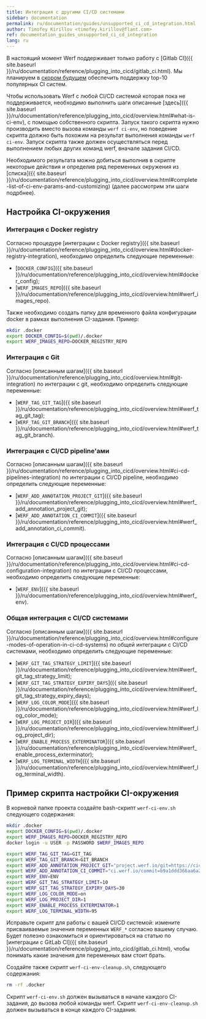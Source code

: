 ```yaml
---
title: Интеграция с другими CI/CD системами
sidebar: documentation
permalink: ru/documentation/guides/unsupported_ci_cd_integration.html
author: Timofey Kirillov <timofey.kirillov@flant.com>
ref: documentation_guides_unsupported_ci_cd_integration
lang: ru
---
```


В настоящий момент Werf поддерживает только работу с [Gitlab CI]({{ site.baseurl }}/ru/documentation/reference/plugging_into_cicd/gitlab_ci.html). Мы планируем в [скором будущем](https://github.com/flant/werf/issues/1682) обеспечить поддержку top-10 популярных CI систем.

Чтобы использовать Werf с любой CI/CD системой которая пока не поддерживается, необходимо выполнить шаги описанные [здесь]({{ site.baseurl }}/ru/documentation/reference/plugging_into_cicd/overview.html#what-is-ci-env), с помощью собственного скрипта. Запуск такого скрипта нужно производить вместо вызова команды `werf ci-env`, но поведение скрипта должно быть похожим на результат выполнения команды `werf ci-env`. Запуск скрипта также должен осуществляться перед выполнением любых других команд werf, вначале задания CI/CD.

Необходимого результата можно добиться выполнив в скрипте некоторые действия и определив ряд переменных окружения из [списка]({{ site.baseurl }}/ru/documentation/reference/plugging_into_cicd/overview.html#complete-list-of-ci-env-params-and-customizing) (далее рассмотрим эти шаги подрбнее).

## Настройка CI-окружения

### Интеграция с Docker registry

Согласно процедуре [интеграции с Docker registry]({{ site.baseurl }}/ru/documentation/reference/plugging_into_cicd/overview.html#docker-registry-integration), необходимо определить следующие переменные:
 * [`DOCKER_CONFIG`]({{ site.baseurl }}/ru/documentation/reference/plugging_into_cicd/overview.html#docker_config);
 * [`WERF_IMAGES_REPO`]({{ site.baseurl }}/ru/documentation/reference/plugging_into_cicd/overview.html#werf_images_repo).

Также необходимо создать папку для временного файла конфигурации docker в рамках выполнения CI-задания. Пример:

```bash
mkdir .docker
export DOCKER_CONFIG=$(pwd)/.docker
export WERF_IMAGES_REPO=DOCKER_REGISTRY_REPO
```

### Интеграция с Git

Согласно [описанным шагам]({{ site.baseurl }}/ru/documentation/reference/plugging_into_cicd/overview.html#git-integration) по интеграции с git, необходимо определить следующие переменные:
 * [`WERF_TAG_GIT_TAG`]({{ site.baseurl }}/ru/documentation/reference/plugging_into_cicd/overview.html#werf_tag_git_tag);
 * [`WERF_TAG_GIT_BRANCH`]({{ site.baseurl }}/ru/documentation/reference/plugging_into_cicd/overview.html#werf_tag_git_branch).

### Интеграция с CI/CD pipeline'ами

Согласно [описанным шагам]({{ site.baseurl }}/ru/documentation/reference/plugging_into_cicd/overview.html#ci-cd-pipelines-integration) по интеграции с CI/CD pipeline, необходимо определить следующие переменные:
 * [`WERF_ADD_ANNOTATION_PROJECT_GIT`]({{ site.baseurl }}/ru/documentation/reference/plugging_into_cicd/overview.html#werf_add_annotation_project_git);
 * [`WERF_ADD_ANNOTATION_CI_COMMIT`]({{ site.baseurl }}/ru/documentation/reference/plugging_into_cicd/overview.html#werf_add_annotation_ci_commit).


### Интеграция с CI/CD процессами

Согласно [описанным шагам]({{ site.baseurl }}/ru/documentation/reference/plugging_into_cicd/overview.html#ci-cd-configuration-integration) по интеграции с CI/CD процессами, необходимо определить следующие переменные:
 * [`WERF_ENV`]({{ site.baseurl }}/ru/documentation/reference/plugging_into_cicd/overview.html#werf_env).

### Общая интеграция с CI/CD системами

Согласно [описанным шагам]({{ site.baseurl }}/ru/documentation/reference/plugging_into_cicd/overview.html#configure-modes-of-operation-in-ci-cd-systems) по общей интеграции с CI/CD системами, необходимо определить следующие переменные:
 * [`WERF_GIT_TAG_STRATEGY_LIMIT`]({{ site.baseurl }}/ru/documentation/reference/plugging_into_cicd/overview.html#werf_git_tag_strategy_limit);
 * [`WERF_GIT_TAG_STRATEGY_EXPIRY_DAYS`]({{ site.baseurl }}/ru/documentation/reference/plugging_into_cicd/overview.html#werf_git_tag_strategy_expiry_days);
 * [`WERF_LOG_COLOR_MODE`]({{ site.baseurl }}/ru/documentation/reference/plugging_into_cicd/overview.html#werf_log_color_mode);
 * [`WERF_LOG_PROJECT_DIR`]({{ site.baseurl }}/ru/documentation/reference/plugging_into_cicd/overview.html#werf_log_project_dir);
 * [`WERF_ENABLE_PROCESS_EXTERMINATOR`]({{ site.baseurl }}/ru/documentation/reference/plugging_into_cicd/overview.html#werf_enable_process_exterminator);
 * [`WERF_LOG_TERMINAL_WIDTH`]({{ site.baseurl }}/ru/documentation/reference/plugging_into_cicd/overview.html#werf_log_terminal_width).

## Пример скрипта настройки CI-окружения

В корневой папке проекта создайте bash-скрипт `werf-ci-env.sh` следующего содержания:

```bash
mkdir .docker
export DOCKER_CONFIG=$(pwd)/.docker
export WERF_IMAGES_REPO=DOCKER_REGISTRY_REPO
docker login -u USER -p PASSWORD $WERF_IMAGES_REPO

export WERF_TAG_GIT_TAG=GIT_TAG
export WERF_TAG_GIT_BRANCH=GIT_BRANCH
export WERF_ADD_ANNOTATION_PROJECT_GIT="project.werf.io/git=https://cicd.domain.com/project/x"
export WERF_ADD_ANNOTATION_CI_COMMIT="ci.werf.io/commit=b9a1ddd366aa6a20a0fd43fb6612f349d33465ff"
export WERF_ENV=ENV
export WERF_GIT_TAG_STRATEGY_LIMIT=10
export WERF_GIT_TAG_STRATEGY_EXPIRY_DAYS=30
export WERF_LOG_COLOR_MODE=on
export WERF_LOG_PROJECT_DIR=1
export WERF_ENABLE_PROCESS_EXTERMINATOR=1
export WERF_LOG_TERMINAL_WIDTH=95
```

Исправьте скрипт для работы с вашей CI/CD системой: измените присваиваемые значения переменных `WERF_*` согласно вашему случаю. Будет полезно ознакомиться и ориентироваться на статью по [интеграции с GitLab CI]({{ site.baseurl }}/ru/documentation/reference/plugging_into_cicd/gitlab_ci.html), чтобы понимать какие значения для переменных вам стоит брать.

Создайте также скрипт `werf-ci-env-cleanup.sh`, следующего содержания:

```bash
rm -rf .docker
```

Скрипт `werf-ci-env.sh` должен вызываться в начале каждого CI-задания, до вызова любой команды werf.
Скрипт `werf-ci-env-cleanup.sh` должен вызываться в конце каждого CI-задания.
